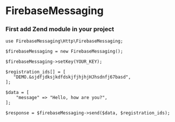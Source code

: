 # FirebaseMessaging
### First add Zend module in your project

    use FirebaseMessaging\Http\FirebaseMessaging;

    $firebaseMessaging = new FirebaseMessaging();

    $firebaseMessaging->setKey(YOUR_KEY);

    $registration_ids[] = [
       "DEMO.&sjdfjdksjkdfdskjfjhjhjHJhsdnfj67basd",
    ];

    $data = [
        "message" => "Hello, how are you?",
    ];

    $response = $firebaseMessaging->send($data, $registration_ids);
